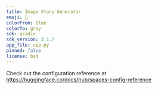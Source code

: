 ```yaml
---
title: Image Story Generator
emoji: 👀
colorFrom: blue
colorTo: gray
sdk: gradio
sdk_version: 3.1.7
app_file: app.py
pinned: false
license: bsd
---
```


Check out the configuration reference at https://huggingface.co/docs/hub/spaces-config-reference
